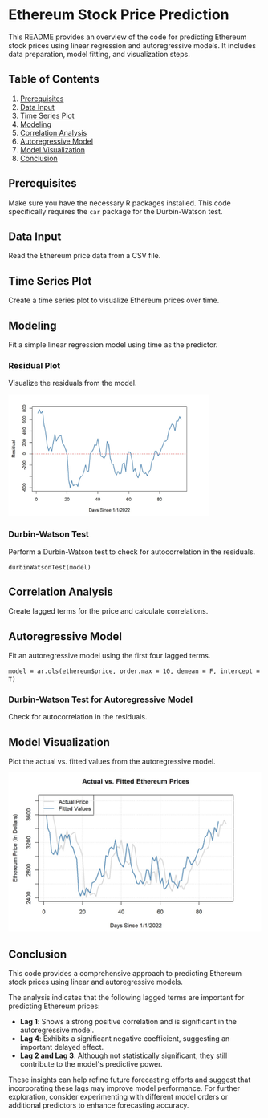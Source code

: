 # Ethereum Stock Price Prediction

This README provides an overview of the code for predicting Ethereum stock prices using linear regression and autoregressive models. It includes data preparation, model fitting, and visualization steps.

## Table of Contents
1. [Prerequisites](#prerequisites)
2. [Data Input](#data-input)
3. [Time Series Plot](#time-series-plot)
4. [Modeling](#modeling)
5. [Correlation Analysis](#correlation-analysis)
6. [Autoregressive Model](#autoregressive-model)
7. [Model Visualization](#model-visualization)
8. [Conclusion](#conclusion)

## Prerequisites

Make sure you have the necessary R packages installed. This code specifically requires the `car` package for the Durbin-Watson test.

## Data Input

Read the Ethereum price data from a CSV file.

## Time Series Plot

Create a time series plot to visualize Ethereum prices over time.

## Modeling

Fit a simple linear regression model using time as the predictor.

### Residual Plot

Visualize the residuals from the model.

<img src="https://github.com/RoryQo/Ethereum-Stock-Price-Prediction/blob/main/Graph2.jpg" alt="Graph 2" style="width:400px"/>


### Durbin-Watson Test

Perform a Durbin-Watson test to check for autocorrelation in the residuals.

```
durbinWatsonTest(model)
```

## Correlation Analysis

Create lagged terms for the price and calculate correlations.

## Autoregressive Model

Fit an autoregressive model using the first four lagged terms.

```
model = ar.ols(ethereum$price, order.max = 10, demean = F, intercept = T)
```

### Durbin-Watson Test for Autoregressive Model

Check for autocorrelation in the residuals.

## Model Visualization

Plot the actual vs. fitted values from the autoregressive model.

<img src="https://github.com/RoryQo/Ethereum-Stock-Price-Prediction/blob/main/graph1.jpg" alt="Ethereum Price Prediction" style="width:600px"/>


## Conclusion

This code provides a comprehensive approach to predicting Ethereum stock prices using linear and autoregressive models.

The analysis indicates that the following lagged terms are important for predicting Ethereum prices:
- **Lag 1**: Shows a strong positive correlation and is significant in the autoregressive model.
- **Lag 4**: Exhibits a significant negative coefficient, suggesting an important delayed effect.
- **Lag 2 and Lag 3**: Although not statistically significant, they still contribute to the model's predictive power.

These insights can help refine future forecasting efforts and suggest that incorporating these lags may improve model performance. For further exploration, consider experimenting with different model orders or additional predictors to enhance forecasting accuracy.
